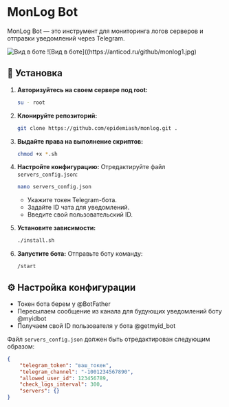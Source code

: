 # MonLog Bot

MonLog Bot — это инструмент для мониторинга логов серверов и отправки уведомлений через Telegram. 

<img src="https://anticod.ru/github/monlog1.jpg" alt="Вид в боте">
![Вид в боте]((https://anticod.ru/github/monlog1.jpg)

## 🚀 Установка

1. **Авторизуйтесь на своем сервере под root:**
    ```bash
    su - root
    ```

2. **Клонируйте репозиторий:**
    ```bash
    git clone https://github.com/epidemiash/monlog.git .
    ```

3. **Выдайте права на выполнение скриптов:**
    ```bash
    chmod +x *.sh
    ```

4. **Настройте конфигурацию:**
    Отредактируйте файл `servers_config.json`:
    ```bash
    nano servers_config.json
    ```
    - Укажите токен Telegram-бота.
    - Задайте ID чата для уведомлений.
    - Введите свой пользовательский ID.

5. **Установите зависимости:**
    ```bash
    ./install.sh
    ```

6. **Запустите бота:**
    Отправьте боту команду:
    ```
    /start
    ```

## ⚙️ Настройка конфигурации

- Токен бота берем у @BotFather
- Пересылаем сообщение из канала для будующих уведомлений боту @myidbot
- Получаем свой ID пользователя у бота @getmyid_bot

Файл `servers_config.json` должен быть отредактирован следующим образом:
```json
{
    "telegram_token": "ваш_токен",
    "telegram_channel": "-1001234567890",
    "allowed_user_id": 123456789,
    "check_logs_interval": 300,
    "servers": {}
}

